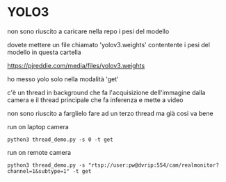 # YOLO3 

non sono riuscito a caricare nella repo i pesi del modello

dovete mettere un file chiamato 'yolov3.weights' contentente i pesi del modello 
in questa cartella

https://pjreddie.com/media/files/yolov3.weights

ho messo yolo solo nella modalità 'get'

c'è un thread in background che fa l'acquisizione dell'immagine dalla camera
e il thread principale che fa inferenza e mette a video

non sono riuscito a farglielo fare ad un terzo thread ma già cosi va bene

run on laptop camera
```
python3 thread_demo.py -s 0 -t get
```


run on remote camera
```
python3 thread_demo.py -s "rtsp://user:pw@dvrip:554/cam/realmonitor?channel=1&subtype=1" -t get
```

